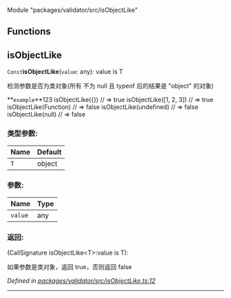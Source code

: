 Module &quot;packages/validator/src/isObjectLike&quot;

## Functions

## isObjectLike

`Const`**isObjectLike**<T>(`value`: any): value is T

检测参数是否为类对象(所有 不为 null 且 typeof 后的结果是 "object" 的对象)

**`example`**123 
 isObjectLike({}) // => true
 isObjectLike([1, 2, 3]) // => true
 isObjectLike(Function) // => false
 isObjectLike(undefined) // => false
 isObjectLike(null) // => false

### 类型参数:

Name | Default |
------ | ------ |
`T` | object |

### 参数:

Name | Type |
------ | ------ |
`value` | any |

### 返回:

(CallSignature isObjectLike<T\>:value is T): 

如果参数是类对象，返回 true，否则返回 false

*Defined in [packages/validator/src/isObjectLike.ts:12](https://github.com/extend-js/extend/blob/d92be1e/packages/validator/src/isObjectLike.ts#L12)*

___
